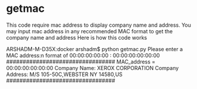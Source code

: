 # getmac
This code require  mac address to display company name and address. You may input mac address in any recommended MAC format to get the company name and address
Here is how this code works

ARSHADM-M-D35X:docker arshadm$ python getmac.py 
Please enter a MAC address:n format of 00:00:00:00:00 : 00:00:00:00:00:00
#################################
MAC_address = 00:00:00:00:00:00
Company Name: XEROX CORPORATION 
Company Address: M/S 105-50C,WEBSTER  NY  14580,US 
#################################
